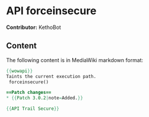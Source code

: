 # API forceinsecure

**Contributor:** KethoBot

## Content

The following content is in MediaWiki markdown format:

```mediawiki
{{wowapi}}
Taints the current execution path.
 forceinsecure()

==Patch changes==
* {{Patch 3.0.2|note=Added.}}

{{API Trail Secure}}
```